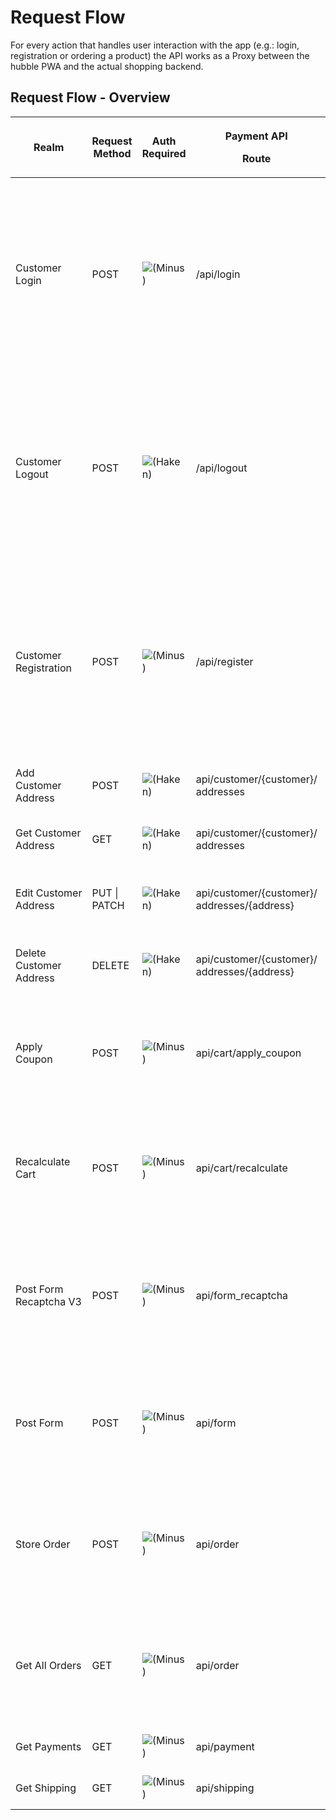 # Request Flow

For every action that handles user interaction with the app (e.g.: login, registration or ordering a product) the API works 
as a Proxy between the hubble PWA and the actual shopping backend. 

## Request Flow - Overview

<div class="table-wrap">

<table>
<thead>
<tr class="header">
<th>Realm</th>
<th>Request Method</th>
<th>Auth Required</th>
<th><p>Payment API</p>
<p>Route</p></th>
<th><p>Payment API</p>
<p>Response</p></th>
</tr>
</thead>
<tbody>
<tr class="odd">
<td>Customer Login</td>
<td>POST</td>
<td><img src="/assets/images/icons/emoticons/forbidden.svg" class="emoticon emoticon-minus" alt="(Minus)" /></td>
<td>/api/login</td>
<td><p><img src="/assets/images/icons/emoticons/information.svg" class="emoticon emoticon-information" alt="(Info)" /> create personal access token</p>
<ul>
<li>success (boolean)</li>
<li>auth (personal access token)</li>
<li>user (object)</li>
</ul>
<p>Example:<br />
<a href="API_Request_Response/CustomerLogin.html">Request / Response - Customer Login</a></p></td>
</tr>
<tr class="even">
<td>Customer Logout</td>
<td>POST</td>
<td><img src="/assets/images/icons/emoticons/check.svg" class="emoticon emoticon-tick" alt="(Haken)" /></td>
<td>/api/logout</td>
<td><p><img src="/assets/images/icons/emoticons/information.svg" class="emoticon emoticon-information" alt="(Info)" /> revoke personal access token</p>
<ul>
<li>success (boolean)</li>
<li>message</li>
<li>users (null)</li>
<li>token (null)</li>
</ul>
<p>Example:<br />
<a href="API_Request_Response/CustomerLogout.html">Request / Response - Customer Logout</a></p></td>
</tr>
<tr class="odd">
<td>Customer Registration</td>
<td>POST</td>
<td><img src="/assets/images/icons/emoticons/forbidden.svg" class="emoticon emoticon-minus" alt="(Minus)" /></td>
<td>/api/register</td>
<td><p><img src="/assets/images/icons/emoticons/information.svg" class="emoticon emoticon-information" alt="(Info)" /> create personal access token</p>
<ul>
<li>success (boolean)</li>
<li>auth (personal access token)</li>
<li>user (object)</li>
</ul>
<p>Example:<br />
<a href="API_Request_Response/CustomerRegister.html">Request / Response - Customer Register</a></p></td>
</tr>
<tr class="even">
<td>Add Customer Address</td>
<td>POST</td>
<td><img src="/assets/images/icons/emoticons/check.svg" class="emoticon emoticon-tick" alt="(Haken)" /></td>
<td><p>api/customer/{customer}/<br />
addresses</p></td>
<td><a href="API_Request_Response/CustomerAddressesPost.html">Request / Response - Customer Addresses POST</a></td>
</tr>
<tr class="odd">
<td>Get Customer Address</td>
<td>GET</td>
<td><img src="/assets/images/icons/emoticons/check.svg" class="emoticon emoticon-tick" alt="(Haken)" /></td>
<td>api/customer/{customer}/<br />
addresses</td>
<td><a href="API_Request_Response/CustomerAddressesGet.html">Request / Response - Customer Addresses GET</a></td>
</tr>
<tr class="even">
<td>Edit Customer Address</td>
<td>PUT | PATCH</td>
<td><img src="/assets/images/icons/emoticons/check.svg" class="emoticon emoticon-tick" alt="(Haken)" /></td>
<td><p>api/customer/{customer}/<br />
addresses/{address}</p></td>
<td><a href="API_Request_Response/CustomerAddressesPut.html">Request / Response - Customer Addresses PUT | PATCH</a></td>
</tr>
<tr class="odd">
<td>Delete Customer Address</td>
<td>DELETE</td>
<td><img src="/assets/images/icons/emoticons/check.svg" class="emoticon emoticon-tick" alt="(Haken)" /></td>
<td>api/customer/{customer}/<br />
addresses/{address}</td>
<td><a href="API_Request_Response/CustomerAddressesDelete.html">Request / Response - Customer Addresses DELETE</a></td>
</tr>
<tr class="even">
<td>Apply Coupon</td>
<td>POST</td>
<td><img src="/assets/images/icons/emoticons/forbidden.svg" class="emoticon emoticon-minus" alt="(Minus)" /></td>
<td><p>api/cart/apply_coupon</p></td>
<td><p><img src="/assets/images/icons/emoticons/information.svg" class="emoticon emoticon-information" alt="(Info)" /> Request contains stringified JSON</p>
<p><a href="API_Request_Response/ApplyCoupon.html">Request / Response - Apply Coupon</a></p></td>
</tr>
<tr class="odd">
<td>Recalculate Cart</td>
<td>POST</td>
<td><img src="/assets/images/icons/emoticons/forbidden.svg" class="emoticon emoticon-minus" alt="(Minus)" /></td>
<td><p>api/cart/recalculate</p></td>
<td><p><img src="/assets/images/icons/emoticons/information.svg" class="emoticon emoticon-information" alt="(Info)" /> Request and Response contains stringified JSON</p>
<p><a href="API_Request_Response/RecalculateCart.html">Request / Response - Recalculate Cart</a></p></td>
</tr>
<tr class="even">
<td>Post Form Recaptcha V3</td>
<td>POST</td>
<td><img src="/assets/images/icons/emoticons/forbidden.svg" class="emoticon emoticon-minus" alt="(Minus)" /></td>
<td>api/form_recaptcha</td>
<td><p><img src="/assets/images/icons/emoticons/information.svg" class="emoticon emoticon-information" alt="(Info)" /> Request Parameter contains stringified JSON</p>
<p><a href="API_Request_Response/PostFormRecaptcha.html">Request / Response - Post Form Recaptcha V3</a></p></td>
</tr>
<tr class="odd">
<td>Post Form</td>
<td>POST</td>
<td><img src="/assets/images/icons/emoticons/forbidden.svg" class="emoticon emoticon-minus" alt="(Minus)" /></td>
<td>api/form</td>
<td><p><img src="/assets/images/icons/emoticons/information.svg" class="emoticon emoticon-information" alt="(Info)" /> Request Parameter contains stringified JSON</p>
<p><a href="API_Request_Response/PostForm.html">Request / Response - Post Form</a></p></td>
</tr>
<tr class="even">
<td>Store Order</td>
<td>POST</td>
<td><img src="/assets/images/icons/emoticons/forbidden.svg" class="emoticon emoticon-minus" alt="(Minus)" /></td>
<td>api/order</td>
<td><p><img src="/assets/images/icons/emoticons/information.svg" class="emoticon emoticon-information" alt="(Info)" /> Request Parameter contains stringified JSON</p>
<p><a href="API_Request_Response/OrderStore.html">Request / Response - Store Order</a></p></td>
</tr>
<tr class="odd">
<td>Get All Orders</td>
<td>GET</td>
<td><img src="/assets/images/icons/emoticons/forbidden.svg" class="emoticon emoticon-minus" alt="(Minus)" /></td>
<td>api/order</td>
<td><p><img src="/assets/images/icons/emoticons/information.svg" class="emoticon emoticon-information" alt="(Info)" /> Response Parameter contains stringified JSON</p>
<p><a href="API_Request_Response/OrdersGet.html">Request / Response - Get Orders</a></p></td>
</tr>
<tr class="even">
<td>Get Payments</td>
<td>GET</td>
<td><img src="/assets/images/icons/emoticons/forbidden.svg" class="emoticon emoticon-minus" alt="(Minus)" /></td>
<td>api/payment</td>
<td><a href="API_Request_Response/PaymentMethodsGet.html">Request / Response - Get Payments</a></td>
</tr>
<tr class="odd">
<td>Get Shipping</td>
<td>GET</td>
<td><img src="/assets/images/icons/emoticons/forbidden.svg" class="emoticon emoticon-minus" alt="(Minus)" /></td>
<td>api/shipping</td>
<td><a href="API_Request_Response/ShippingMethodsGet.html">Request / Response - Get Shipping</a></td>
</tr>
</tbody>
</table>

</div>

